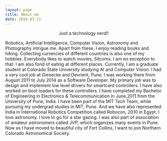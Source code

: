 ```yaml
---
layout: page
title: About me
date: 2016-03-21
---
```

    
<center><a href="http://vishsangale.github.io"></a>Just a technology nerd!!</center>

Robotics, Artificial Intelligence, Computer Vision, Astronomy and Photography intrigue me. Apart from these, I enjoy reading books and hiking. Collecting currencies of different countries is also one of my hobbies. Everybody likes to watch movies, Sitcoms. I am no exception to that. I am also fond of eating at different places. Currently, I am a graduate student at Colorado State University studying AI and Computer Vision. I had a very cool job at Giesecke and Devrient, Pune. I was working there from August 2011 to July 2014 as a Software Developer. My primary job was to design and implement low level drivers for smartcard controllers. I have also worked on boot loaders for these controllers. I have completed my Bachelor of Engineering in Electronics & Telecommunication in June,2011 from the University of Pune, India. I have been part of the MIT Tech Team, while pursuing my undergrad studies in MIT, Pune. And we have also represented India in International Robotics Competition called Robocon, 2010 in Egypt. I love astronomy. I love to go for a star gazing. I was also part of association of amateur astronomers called JVP, which organizes many events in Pune. Now as I have moved to beautiful city of Fort Collins, I want to join Northern Colorado Astronomical Society.



